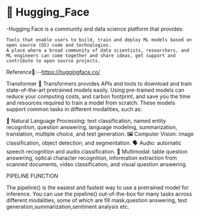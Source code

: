 # 🤗 Hugging_Face
-Hugging Face is a community and data science platform that provides:

    Tools that enable users to build, train and deploy ML models based on open source (OS) code and technologies.
    A place where a broad community of data scientists, researchers, and ML engineers can come together and share ideas, get support and contribute to open source projects.
Reference🤗:--https://huggingface.co/

Transformer
🤗 Transformers provides APIs and tools to download and train state-of-the-art pretrained models easily. Using pre-trained models can reduce your computing costs, and carbon footprint, and save you the time and resources required to train a model from scratch. These models support common tasks in different modalities, such as:

📝 Natural Language Processing: text classification, named entity recognition, question answering, language modeling, summarization, translation, multiple choice, and text generation.
🖼️ Computer Vision: image classification, object detection, and segmentation.
🗣️ Audio: automatic speech recognition and audio classification.
🐙 Multimodal: table question answering, optical character recognition, information extraction from scanned documents, video classification, and visual question answering.

PIPELINE FUNCTION

The pipeline() is the easiest and fastest way to use a pretrained model for inference. You can use the pipeline() out-of-the-box for many tasks across different modalities, some of which are fill mask,question answering, text generation,summarization,sentiment analysis etc.





